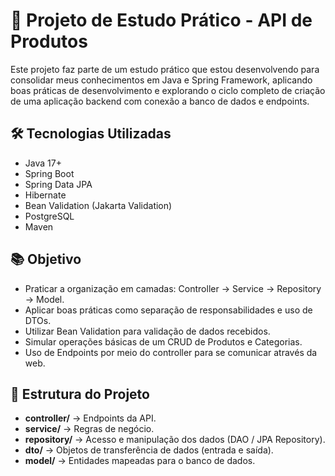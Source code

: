 # 📌 Projeto de Estudo Prático - API de Produtos

Este projeto faz parte de um estudo prático que estou desenvolvendo para consolidar meus conhecimentos em Java e Spring Framework, aplicando boas práticas de desenvolvimento e explorando o ciclo completo de criação de uma aplicação backend com conexão a banco de dados e endpoints.

## 🛠️ Tecnologias Utilizadas
- Java 17+
- Spring Boot
- Spring Data JPA
- Hibernate
- Bean Validation (Jakarta Validation)
- PostgreSQL
- Maven

## 📚 Objetivo
- Praticar a organização em camadas: Controller → Service → Repository → Model.  
- Aplicar boas práticas como separação de responsabilidades e uso de DTOs.  
- Utilizar Bean Validation para validação de dados recebidos.  
- Simular operações básicas de um CRUD de Produtos e Categorias.
- Uso de Endpoints por meio do controller para se comunicar através da web.

## 📂 Estrutura do Projeto
- **controller/** → Endpoints da API.  
- **service/** → Regras de negócio.  
- **repository/** → Acesso e manipulação dos dados (DAO / JPA Repository).  
- **dto/** → Objetos de transferência de dados (entrada e saída).  
- **model/** → Entidades mapeadas para o banco de dados.  
